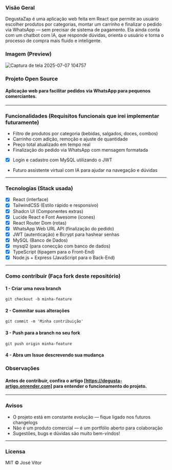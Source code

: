 

### Visão Geral
DegustaZap é uma aplicação web feita em React que permite ao usuário escolher produtos por categorias, montar um carrinho e finalizar o pedido via WhatsApp — sem precisar de sistema de pagamento. Ela ainda conta com um chatbot com IA, que responde dúvidas, orienta o usuário e torna o processo de compra mais fluido e inteligente.

### Imagem (Preview)
![Captura de tela 2025-07-07 104757](https://github.com/user-attachments/assets/c9f321e9-0574-4849-8464-7bdd92c817ab)

### Projeto Open Source
#### Aplicação web para facilitar pedidos via WhatsApp para pequenos comerciantes.

---

### Funcionalidades (Requisitos funcionais que irei implementar futuramente)
- Filtro de produtos por categoria (bebidas, salgados, doces, combos)
- Carrinho com adição, remoção e ajuste de quantidade
- Preço total atualizado em tempo real
- Finalização do pedido via WhatsApp com mensagem formatada
- [x] Login e cadastro com MySQL utilizando o JWT
- Futuro assistente virtual com IA para ajudar na navegação e dúvidas

---

### Tecnologias (Stack usada)
- [x] React (interface)
- [x] TailwindCSS (Estilo rápido e responsivo)
- [x] Shadcn UI (Componentes extras)
- [x] Lucide React e Font Awesome (ícones)
- [x] React Router Dom (rotas)
- [x] WhatsApp Web URL API (finalização do pedido)
- [x] JWT (autenticação) e Bcrypt para hashear senhas
- [x] MySQL (Banco de Dados)
- [x] mysql2 (para conecção com banco de dados)
- [x] TypeScript (tipagem para o Front-End)
- [x] Node.js + Express (JavaScript para o Back-End)

---

### Como contribuir (Faça fork deste repositório)

#### 1 - Criar uma nova branch

```
git checkout -b minha-feature
```

#### 2 - Commitar suas alterações

```
git commit -m 'Minha contribuição'
```

#### 3 - Push para a branch no seu fork

```
git push origin minha-feature
```

#### 4 - Abra um Issue descrevendo sua mudança

### Observações
#### Antes de contribuir, confira o artigo [https://degusta-artigo.onrender.com] para entender o funcionamento do projeto.

---

### Avisos
- O projeto está em constante evolução — fique ligado nos futuros changelogs
- Não é um produto comercial — é um portfólio aberto para colaboração
- Sugestões, bugs e dúvidas são muito bem-vindos!

---

### Licensa
MIT © José Vitor
